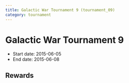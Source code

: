```yaml
---
title: Galactic War Tournament 9 (tournament_09)
category: tournament
---
```

# Galactic War Tournament 9

  * Start date: 2015-06-05
  * End date: 2015-06-08

## Rewards

